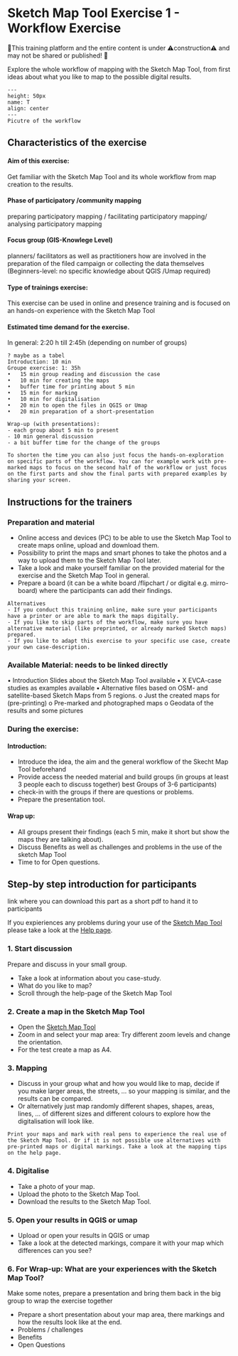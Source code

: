 # Sketch Map Tool Exercise 1 - Workflow Exercise

🚧This training platform and the entire content is under ⚠️construction⚠️ and may not be shared or published! 🚧

Explore the whole workflow of mapping with the Sketch Map Tool, from first ideas about what you like to map to the possible digital results.


```{figure} /fig/en_Interface_02.png
---
height: 50px
name: T
align: center
---
Picutre of the workflow
```

## Characteristics of the exercise 
#### Aim of this exercise:
Get familiar with the Sketch Map Tool and its whole workflow from map creation to the results.

#### Phase of participatory /community mapping 
preparing participatory mapping / facilitating participatory mapping/ analysing participatory mapping
#### Focus group (GIS-Knowlege Level)
planners/ facilitators as well as practitioners how are involved in the preparation of the filed campaign or collecting the data themselves (Beginners-level: no specific knowledge about QGIS /Umap required)
#### Type of trainings exercise:
This exercise can be used in online and presence training and is focused on an hands-on experience with the Sketch Map Tool
#### Estimated time demand for the exercise.
In general: 2:20 h till 2:45h (depending on number of groups)

```
? maybe as a tabel
Introduction: 10 min
Groupe exercise: 1: 35h 
•	15 min group reading and discussion the case
•	10 min for creating the maps 
•	buffer time for printing about 5 min 
•	15 min for marking 
•	10 min for digitalisation
•	20 min to open the files in QGIS or Umap 
•	20 min preparation of a short-presentation

Wrap-up (with presentations): 
- each group about 5 min to present 
- 10 min general discussion
- a bit buffer time for the change of the groups
```
```{Tip}
To shorten the time you can also just focus the hands-on-exploration on specific parts of the workflow. You can for example work with pre-marked maps to focus on the second half of the workflow or just focus on the first parts and show the final parts with prepared examples by sharing your screen. 
```

## Instructions for the trainers 
### Preparation and material 
- Online access and devices (PC) to be able to use the Sketch Map Tool to create maps online, upload and download them.
- Possibility to print the maps and smart phones to take the photos and a way to upload them to the Sketch Map Tool later. 
- Take a look and make yourself familiar on the provided material for the exercise and the Sketch Map Tool in general. 
- Prepare a board (it can be a white board /flipchart / or digital e.g. mirro-board) where the participants can add their findings.


```
Alternatives 
- If you conduct this training online, make sure your participants 
have a printer or are able to mark the maps digitally. 
- If you like to skip parts of the workflow, make sure you have alternative material (like preprinted, or already marked Sketch maps) prepared.
- If you like to adapt this exercise to your specific use case, create your own case-description. 
```



### Available Material: needs to be linked directly 
•	Introduction Slides about the Sketch Map Tool available
•	X EVCA-case studies as examples available 
•	Alternative files based on OSM- and satellite-based Sketch Maps from 5 regions.
o	Just the created maps for (pre-printing)
o	Pre-marked and photographed maps 
o	Geodata of the results and some pictures 


### During the exercise:  
#### Introduction: 
- Introduce the idea, the aim and the general workflow of the Skecht Map Tool beforehand 
- Provide access the needed material and build groups (in groups at least 3 people each to discuss together) best Groups of 3-6 participants)
- check-in with the groups if there are questions or problems.
- Prepare the presentation tool.

#### Wrap up: 
- All groups present their findings (each 5 min, make it short but show the maps they are talking about).
- Discuss Benefits as well as challenges and problems in the use of the sketch Map Tool 
- Time to for Open questions.

## Step-by step introduction for participants 

link where you can download this part as a short pdf to hand it to participants

If you expieriences any problems during your use of the [Sketch Map Tool](https://sketch-map-tool.heigit.org/) please take a look at the [Help page](https://sketch-map-tool.heigit.org/help).



### 1.	Start discussion
Prepare and discuss in your small group.
- Take a look at information about you case-study.
- What do you like to map?
- Scroll through the help-page of the Sketch Map Tool

### 2.	Create a map in the Sketch Map Tool
- Open the [Sketch Map Tool](https://sketch-map-tool.heigit.org/) 
- Zoom in and select your map area: Try different zoom levels and change the orientation. 
- For the test create a map as A4.

### 3.	Mapping

- Discuss in your group what and how you would like to map, decide if you make larger areas, the streets, … so your mapping is similar, and the results can be compared.
- Or alternatively just map randomly different shapes, shapes, areas, lines, … of different sizes and different colours to explore how the digitalisation will look like. 

```
Print your maps and mark with real pens to experience the real use of the Sketch Map Tool. Or if it is not possible use alternatives with pre-printed maps or digital markings. Take a look at the mapping tips on the help page.
```

### 4.	Digitalise
- Take a photo of your map.
- Upload the photo to the Sketch Map Tool.
- Download the results to the Sketch Map Tool.

### 5.	Open your results in QGIS or umap
- Upload or open your results in QGIS or umap
- Take a look at the detected markings, compare it with your map which differences can you see?

### 6.	For Wrap-up: What are your experiences with the Sketch Map Tool? 
Make some notes, prepare a presentation and bring them back in the big group to wrap the exercise together
- Prepare a short presentation about your map area, there markings and how the results look like at the end.
- Problems / challenges
- Benefits 
- Open Questions 